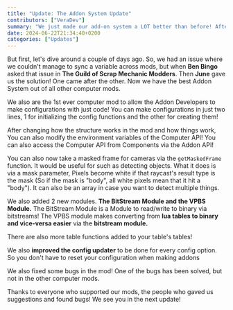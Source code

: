```yaml
---
title: "Update: The Addon System Update"
contributors: ["VeraDev"]
summary: "We just made our add-on system a LOT better than before! After 1 issue we encountered, we have done it!"
date: 2024-06-22T21:34:40+0200
categories: ["Updates"]
---
```


But first, let's dive around a couple of days ago. So, we had an issue where we couldn't manage to sync a variable across mods, but when **Ben Bingo** asked that issue in **The Guild of Scrap Mechanic Modders**. Then **June** gave us the solution! One came after the other. Now we have the best Addon System out of all other computer mods.

We also are the 1st ever computer mod to allow the Addon Developers to make configurations with just code! You can make configurations in just two lines, 1 for initializing the config functions and the other for creating them!

After changing how the structure works in the mod and how things work, You can also modify the environment variables of the Computer API! You can also access the Computer API from Components via the Addon API!

You can also now take a masked frame for cameras via the `getMaskedFrame` function. It would be useful for such as detecting objects. What it does is via a mask parameter, Pixels become white if that raycast's result type is the mask (So if the mask is "body", all white pixels mean that it hit a "body"). It can also be an array in case you want to detect multiple things.

We also added 2 new modules. **The BitStream Module and the VPBS Module.** The BitStream Module is a Module to read/write to binary via bitstreams! The VPBS module makes converting from **lua tables to binary and vice-versa easier** via the **bitstream module.**

There are also more table functions added to your table's tables!

We also **improved the config updater** to be done for every config option. So you don't have to reset your configuration when making addons

We also fixed some bugs in the mod! One of the bugs has been solved, but not in the other computer mods.

Thanks to everyone who supported our mods, the people who gaved us suggestions and found bugs! We see you in the next update!
